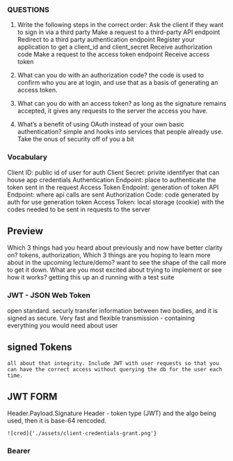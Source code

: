 

### QUESTIONS

1. Write the following steps in the correct order:
    Ask the client if they want to sign in via a third party
    Make a request to a third-party API endpoint
    Redirect to a third party authentication endpoint
    Register your application to get a client_id and client_secret
    Receive authorization code
    Make a request to the access token endpoint
    Receive access token
 

2. What can you do with an authorization code?
    the code is used to confirm who you are at login, and use that as a basis of generating an access token. 

3. What can you do with an access token?
    as long as the signature remains accepted, it gives any requests to the server the access you have. 

4. What’s a benefit of using OAuth instead of your own basic authentication?
    simple and hooks into services that people already use. Take the onus of security off of you a bit

### Vocabulary

Client ID: public id of user for auth
Client Secret: privite identifyer that can house app credentials
Authentication Endpoint: place to authenticate the token sent in the request
Access Token Endpoint: generation of token
API Endpoint: where api calls are sent
Authorization Code: code generated by auth for use generation token
Access Token: local storage (cookie) with the codes needed to be sent in requests to the server

## Preview

Which 3 things had you heard about previously and now have better clarity on?
    tokens, authorization, 
Which 3 things are you hoping to learn more about in the upcoming lecture/demo?
    want to see the shape of the call more to get it down. 
What are you most excited about trying to implement or see how it works?
    getting this up an d running with a test suite


### JWT - JSON Web Token

  open standard. securly transfer information between two bodies, and it is signed as secure. Very fast and flexible transmission - containing everything you would need about user

## signed Tokens
    all about that integrity. Include JWT with user requests so that you can have the correct access without querying the db for the user each time. 

## JWT FORM

Header.Payload.Signature
    Header - token type (JWT) and the algo being used, then it is base-64 rencoded.


    ![cred]{'./assets/client-credentials-grant.png'}


### Bearer

